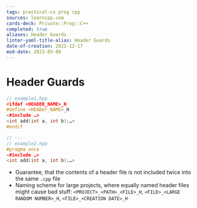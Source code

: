 ```yaml
---
tags: practical-cs prog cpp
sources: learncpp.com
cards-deck: Private::Prog::C++
completed: true
aliases: Header Guards
linter-yaml-title-alias: Header Guards
date-of-creation: 2022-12-17
mod-date: 2023-03-09
---
```


# Header Guards
```cpp
// example1.hpp
#ifdef <HEADER_NAME>_H
#define <HEADer_NAME>_H
<#include …>
<int add(int a, int b);…>
#endif

// ---
// example2.hpp
#pragma once
<#include …>
<int add(int a, int b);…>
```
- Guarantee, that the contents of a header file is not included twice into the same `.cpp` file
- Naming scheme for large projects, where equally named header files might cause bad stuff: `<PROJECT>_<PATH>_<FILE>_H`, `<FILE>_<LARGE RANDOM NUMBER>_H`, `<FILE>_<CREATION DATE>_H`
